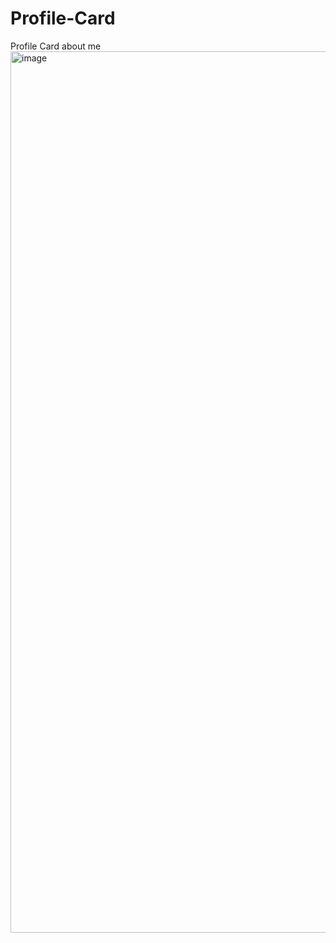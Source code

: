 # Profile-Card
Profile Card about me
<img width="1410" alt="image" src="https://user-images.githubusercontent.com/77717622/159437962-745ff974-04c9-4b5b-b81e-3fc532382adf.png">
